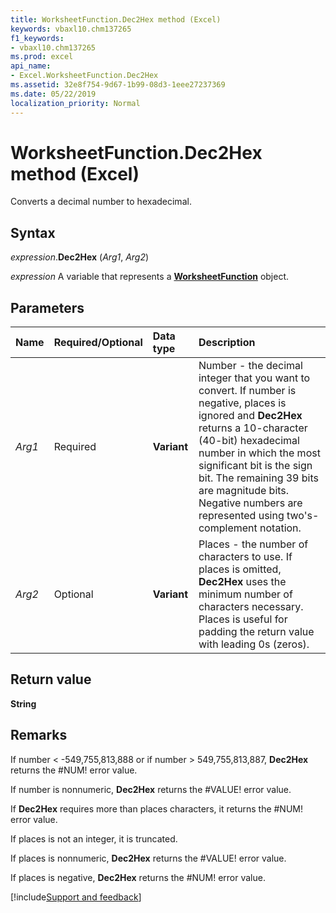 ```yaml
---
title: WorksheetFunction.Dec2Hex method (Excel)
keywords: vbaxl10.chm137265
f1_keywords:
- vbaxl10.chm137265
ms.prod: excel
api_name:
- Excel.WorksheetFunction.Dec2Hex
ms.assetid: 32e8f754-9d67-1b99-08d3-1eee27237369
ms.date: 05/22/2019
localization_priority: Normal
---
```



# WorksheetFunction.Dec2Hex method (Excel)

Converts a decimal number to hexadecimal.


## Syntax

_expression_.**Dec2Hex** (_Arg1_, _Arg2_)

_expression_ A variable that represents a **[WorksheetFunction](Excel.WorksheetFunction.md)** object.


## Parameters

|Name|Required/Optional|Data type|Description|
|:-----|:-----|:-----|:-----|
| _Arg1_|Required| **Variant**|Number - the decimal integer that you want to convert. If number is negative, places is ignored and **Dec2Hex** returns a 10-character (40-bit) hexadecimal number in which the most significant bit is the sign bit. The remaining 39 bits are magnitude bits. Negative numbers are represented using two's-complement notation.|
| _Arg2_|Optional| **Variant**|Places - the number of characters to use. If places is omitted, **Dec2Hex** uses the minimum number of characters necessary. Places is useful for padding the return value with leading 0s (zeros).|

## Return value

**String**


## Remarks

If number < -549,755,813,888 or if number > 549,755,813,887, **Dec2Hex** returns the #NUM! error value.
    
If number is nonnumeric, **Dec2Hex** returns the #VALUE! error value.
    
If **Dec2Hex** requires more than places characters, it returns the #NUM! error value.
    
If places is not an integer, it is truncated.
    
If places is nonnumeric, **Dec2Hex** returns the #VALUE! error value.
    
If places is negative, **Dec2Hex** returns the #NUM! error value.
    


[!include[Support and feedback](~/includes/feedback-boilerplate.md)]